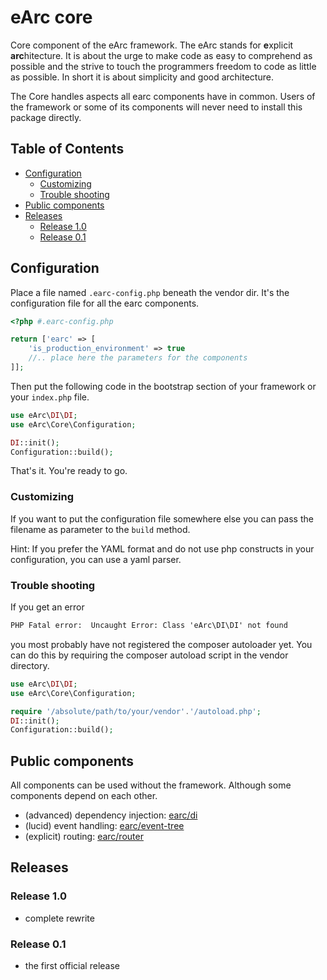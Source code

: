 # eArc core

Core component of the eArc framework. The eArc stands for **e**xplicit **arc**hitecture. 
It is about the urge to make code as easy to comprehend as possible and the
strive to touch the programmers freedom to code as little as possible. In short
it is about simplicity and good architecture.

The Core handles aspects all earc components have in common. Users of the framework
or some of its components will never need to install this package directly.

## Table of Contents
 
 - [Configuration](#configuration)
   - [Customizing](#customizing)
   - [Trouble shooting](#trouble-shooting)
 - [Public components](#public-components)
 - [Releases](#releases)
   - [Release 1.0](#release-10)
   - [Release 0.1](#release-01)

## Configuration

Place a file named `.earc-config.php` beneath the vendor dir. It's the configuration
file for all the earc components.

```php
<?php #.earc-config.php

return ['earc' => [
    'is_production_environment' => true
    //.. place here the parameters for the components
]];
```

Then put the following code in the bootstrap section of your framework or your
`index.php` file.

```php
use eArc\DI\DI;
use eArc\Core\Configuration;

DI::init();
Configuration::build();
```

That's it. You're ready to go.

### Customizing

If you want to put the configuration file somewhere else you can pass the filename
as parameter to the `build` method.

Hint: If you prefer the YAML format and do not use php constructs in your configuration,
you can use a yaml parser. 

### Trouble shooting

If you get an error

```html
PHP Fatal error:  Uncaught Error: Class 'eArc\DI\DI' not found
```

you most probably have not registered the composer autoloader yet. You can do this 
by requiring the composer autoload script in the vendor directory.

```php
use eArc\DI\DI;
use eArc\Core\Configuration;

require '/absolute/path/to/your/vendor'.'/autoload.php';
DI::init();
Configuration::build();
```

## Public components

All components can be used without the framework. Although some components depend
on each other.

 - (advanced) dependency injection: [earc/di](https://github.com/Koudela/eArc-di)
 - (lucid) event handling: [earc/event-tree](https://github.com/Koudela/eArc-eventTree)
 - (explicit) routing: [earc/router](https://github.com/Koudela/eArc-router)

## Releases

### Release 1.0

- complete rewrite

### Release 0.1

- the first official release
